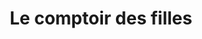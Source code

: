 ---
title: "Le comptoir des filles"
url: /les-sables-dolonne/le-comptoir-des-filles/
shop: Supermarkt
---